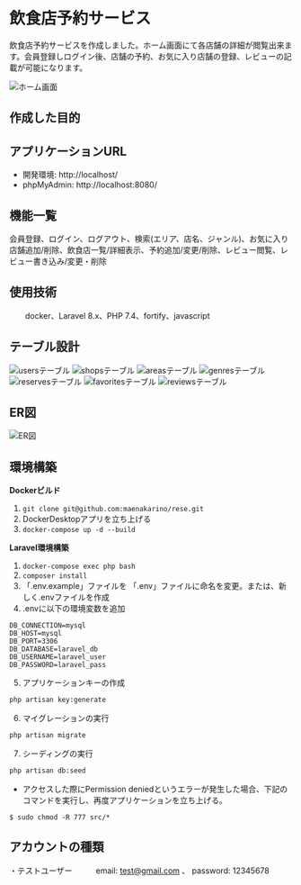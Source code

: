 # 飲食店予約サービス

飲食店予約サービスを作成しました。ホーム画面にて各店舗の詳細が閲覧出来ます。会員登録しログイン後、店舗の予約、お気に入り店舗の登録、レビューの記載が可能になります。

![ホーム画面](https://github.com/user-attachments/assets/e843607d-9ea0-4ffe-8539-eec6a5d37816)

## 作成した目的

## アプリケーションURL
  * 開発環境: http://localhost/
  * phpMyAdmin: http://localhost:8080/

## 機能一覧
会員登録、ログイン、ログアウト、検索(エリア、店名、ジャンル)、お気に入り店舗追加/削除、飲食店一覧/詳細表示、予約追加/変更/削除、レビュー閲覧、レビュー書き込み/変更・削除

## 使用技術
　　docker、Laravel 8.x、PHP 7.4、fortify、javascript

## テーブル設計
![usersテーブル](https://github.com/user-attachments/assets/d1e897c0-7395-4cf8-a198-a18154007e9c)
![shopsテーブル](https://github.com/user-attachments/assets/a27f906d-5494-4bc5-8e18-eeb804c0a28a)
![areasテーブル](https://github.com/user-attachments/assets/e9f30260-1413-400d-b8b9-bcf77b3d98d8)
![genresテーブル](https://github.com/user-attachments/assets/50b2e50d-7fa0-4bfd-ab82-57d56d328b89)
![reservesテーブル](https://github.com/user-attachments/assets/b76a9d26-00e5-499d-8ae0-0ecab805632b)
![favoritesテーブル](https://github.com/user-attachments/assets/18bff1db-f3c5-4c8c-af73-5cb59b7b80a4)
![reviewsテーブル](https://github.com/user-attachments/assets/0b56fb2d-38fc-4708-8cb6-21a19e9f6c53)

## ER図
![ER図](https://github.com/user-attachments/assets/ed6b267f-d593-455e-a85e-f4f29d236971)

## 環境構築
**Dockerビルド**
1. `git clone git@github.com:maenakarino/rese.git`
2. DockerDesktopアプリを立ち上げる
3. `docker-compose up -d --build`

**Laravel環境構築**
1. `docker-compose exec php bash`
2. `composer install`
3. 「.env.example」ファイルを 「.env」ファイルに命名を変更。または、新しく.envファイルを作成
4. .envに以下の環境変数を追加
``` text
DB_CONNECTION=mysql
DB_HOST=mysql
DB_PORT=3306
DB_DATABASE=laravel_db
DB_USERNAME=laravel_user
DB_PASSWORD=laravel_pass
```
5. アプリケーションキーの作成
``` bash
php artisan key:generate
```

6. マイグレーションの実行
``` bash
php artisan migrate
```

7. シーディングの実行
``` bash
php artisan db:seed
```
* アクセスした際にPermission deniedというエラーが発生した場合、下記のコマンドを実行し、再度アプリケーションを立ち上げる。
```
$ sudo chmod -R 777 src/*
```

## アカウントの種類
・テストユーザー　　　email: test@gmail.com 、  password: 12345678

